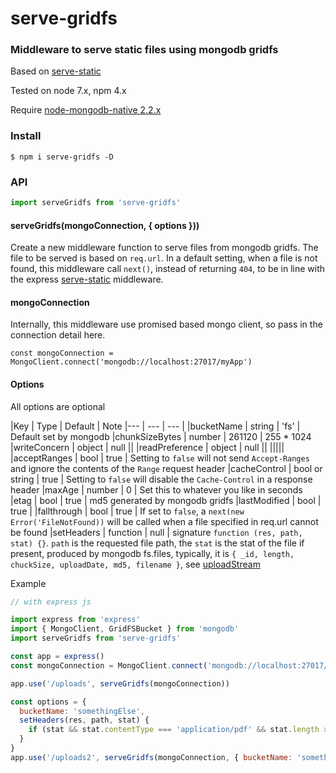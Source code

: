 # serve-gridfs 

### Middleware to serve static files using mongodb gridfs


Based on [serve-static](https://github.com/expressjs/serve-static)



Tested on node 7.x, npm 4.x

Require [node-mongodb-native 2.2.x](https://github.com/mongodb/node-mongodb-native)

### Install
```shell
$ npm i serve-gridfs -D
```

### API

```js
import serveGridfs from 'serve-gridfs'

```
#### serveGridfs(mongoConnection, { options }))
Create a new middleware function to serve files from mongodb gridfs. The file to be served is based on `req.url`. In a default setting, when a file is not found, this middleware call `next()`, instead of returning `404`, to be in line with the express [serve-static](https://github.com/expressjs/serve-static) middleware. 

#### mongoConnection

Internally, this middleware use promised based mongo client, so pass in the connection detail here.

`const mongoConnection = MongoClient.connect('mongodb://localhost:27017/myApp')`

#### Options

All options are optional

|Key | Type | Default  | Note
|--- | --- | --- |
|bucketName | string | 'fs' | Default set by mongodb
|chunkSizeBytes | number | 261120 | 255 * 1024
|writeConcern | object | null ||
|readPreference | object | null ||
|||||
|acceptRanges | bool | true | Setting to `false` will not send `Accept-Ranges` and ignore the contents of the `Range` request header
|cacheControl | bool or string | true | Setting to `false` will disable the `Cache-Control` in a response header
|maxAge | number | 0 | Set this to whatever you like in seconds
|etag | bool | true | md5 generated by mongodb gridfs
|lastModified | bool | true | 
|fallthrough | bool | true | If set to `false`, a `next(new Error('FileNotFound))` will be called when a file specified in req.url cannot be found
|setHeaders | function | null | signature `function (res, path, stat) {}`. `path` is the requested file path, the `stat` is the stat of the file if present, produced by mongodb fs.files, typically, it is `{ _id, length, chuckSize, uploadDate, md5, filename }`, see [uploadStream](http://mongodb.github.io/node-mongodb-native/2.2/api/GridFSBucket.html#openUploadStream)


Example

```js
// with express js

import express from 'express'
import { MongoClient, GridFSBucket } from 'mongodb'
import serveGridfs from 'serve-gridfs'

const app = express()
const mongoConnection = MongoClient.connect('mongodb://localhost:27017/myApp')

app.use('/uploads', serveGridfs(mongoConnection))

const options = {
  bucketName: 'somethingElse',
  setHeaders(res, path, stat) {
    if (stat && stat.contentType === 'application/pdf' && stat.length > 102400000) res.setHeader('Content-Disposition', 'attachment; filename = ' + path)
  }
}
app.use('/uploads2', serveGridfs(mongoConnection, { bucketName: 'somethingElse' }))

```

